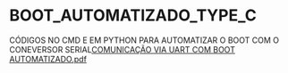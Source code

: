 # BOOT_AUTOMATIZADO_TYPE_C
CÓDIGOS NO CMD E EM PYTHON PARA AUTOMATIZAR O BOOT COM O CONEVERSOR SERIAL[COMUNICAÇÃO VIA UART COM BOOT AUTOMATIZADO.pdf](https://github.com/Felipe-Correa-da-Silva/BOOT_AUTOMATIZADO_TYPE_C/files/10309398/COMUNICACAO.VIA.UART.COM.BOOT.AUTOMATIZADO.pdf)


